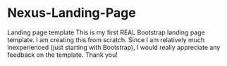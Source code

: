 Nexus-Landing-Page
==================

Landing page template
This is my first REAL Bootstrap landing page template. I am creating this from scratch. Since I am relatively much 
inexperienced (just starting with Bootstrap), I would really appreciate any feedback on the template. Thank you!
